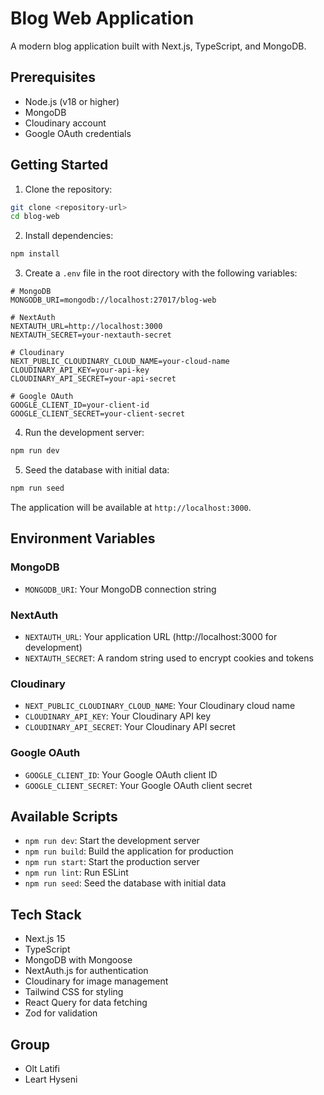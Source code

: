# Blog Web Application

A modern blog application built with Next.js, TypeScript, and MongoDB.

## Prerequisites

- Node.js (v18 or higher)
- MongoDB
- Cloudinary account
- Google OAuth credentials

## Getting Started

1. Clone the repository:
```bash
git clone <repository-url>
cd blog-web
```

2. Install dependencies:
```bash
npm install
```

3. Create a `.env` file in the root directory with the following variables:
```env
# MongoDB
MONGODB_URI=mongodb://localhost:27017/blog-web

# NextAuth
NEXTAUTH_URL=http://localhost:3000
NEXTAUTH_SECRET=your-nextauth-secret

# Cloudinary
NEXT_PUBLIC_CLOUDINARY_CLOUD_NAME=your-cloud-name
CLOUDINARY_API_KEY=your-api-key
CLOUDINARY_API_SECRET=your-api-secret

# Google OAuth
GOOGLE_CLIENT_ID=your-client-id
GOOGLE_CLIENT_SECRET=your-client-secret
```

4. Run the development server:
```bash
npm run dev
```

5. Seed the database with initial data:
```bash
npm run seed
```

The application will be available at `http://localhost:3000`.

## Environment Variables

### MongoDB
- `MONGODB_URI`: Your MongoDB connection string

### NextAuth
- `NEXTAUTH_URL`: Your application URL (http://localhost:3000 for development)
- `NEXTAUTH_SECRET`: A random string used to encrypt cookies and tokens

### Cloudinary
- `NEXT_PUBLIC_CLOUDINARY_CLOUD_NAME`: Your Cloudinary cloud name
- `CLOUDINARY_API_KEY`: Your Cloudinary API key
- `CLOUDINARY_API_SECRET`: Your Cloudinary API secret

### Google OAuth
- `GOOGLE_CLIENT_ID`: Your Google OAuth client ID
- `GOOGLE_CLIENT_SECRET`: Your Google OAuth client secret

## Available Scripts

- `npm run dev`: Start the development server
- `npm run build`: Build the application for production
- `npm run start`: Start the production server
- `npm run lint`: Run ESLint
- `npm run seed`: Seed the database with initial data

## Tech Stack

- Next.js 15
- TypeScript
- MongoDB with Mongoose
- NextAuth.js for authentication
- Cloudinary for image management
- Tailwind CSS for styling
- React Query for data fetching
- Zod for validation

## Group
- Olt Latifi
- Leart Hyseni